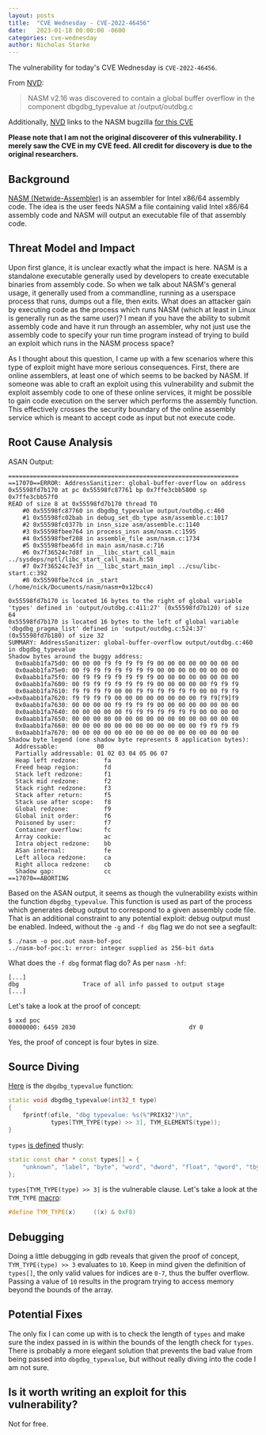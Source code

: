 ```yaml
---
layout: posts
title:  "CVE Wednesday - CVE-2022-46456"
date:   2023-01-18 00:00:00 -0600
categories: cve-wednesday
author: Nicholas Starke
---
```


The vulnerability for today's CVE Wednesday is `CVE-2022-46456`.

From [NVD](https://nvd.nist.gov/vuln/detail/CVE-2022-46456):

>NASM v2.16 was discovered to contain a global buffer overflow in the component dbgdbg_typevalue at /output/outdbg.c

Additionally, [NVD](https://nvd.nist.gov/vuln/detail/CVE-2022-46456) links to the NASM bugzilla [for this CVE](https://bugzilla.nasm.us/show_bug.cgi?id=3392814)

**Please note that I am not the original discoverer of this vulnerability.  I merely saw the CVE in my CVE feed.  All credit for discovery is due to the original researchers.**

## Background

[NASM (Netwide-Assembler)](https://nasm.us/) is an assembler for Intel x86/64 assembly code. The idea is the user feeds NASM a file containing valid Intel x86/64 assembly code and NASM will output an executable file of that assembly code.

## Threat Model and Impact

Upon first glance, it is unclear exactly what the impact is here.  NASM is a standalone executable generally used by developers to create executable binaries from assembly code. So when we talk about NASM's general usage, it generally used from a commandline, running as a userspace process that runs, dumps out a file, then exits. What does an attacker gain by executing code as the process which runs NASM (which at least in Linux is generally run as the same user)? I mean if you have the ability to submit assembly code and have it run through an assembler, why not just use the assembly code to specify your run time program instead of trying to build an exploit which runs in the NASM process space?

As I thought about this question, I came up with a few scenarios where this type of exploit might have more serious consequences. First, there are online assemblers, at least one of which seems to be backed by NASM. If someone was able to craft an exploit using this vulnerability and submit the exploit assembly code to one of these online services, it  might be possible to gain code execution on the server which performs the assembly function.  This effectively crosses the security boundary of the online assembly service which is meant to accept code as input but not execute code.  

## Root Cause Analysis

ASAN Output:
```
=================================================================
==17070==ERROR: AddressSanitizer: global-buffer-overflow on address 0x55598fd7b170 at pc 0x55598fc87761 bp 0x7ffe3cbb5800 sp 0x7ffe3cbb57f0
READ of size 8 at 0x55598fd7b170 thread T0
    #0 0x55598fc87760 in dbgdbg_typevalue output/outdbg.c:460
    #1 0x55598fc02bab in debug_set_db_type asm/assemble.c:1017
    #2 0x55598fc0377b in insn_size asm/assemble.c:1140
    #3 0x55598fbee764 in process_insn asm/nasm.c:1595
    #4 0x55598fbef208 in assemble_file asm/nasm.c:1734
    #5 0x55598fbea6fd in main asm/nasm.c:716
    #6 0x7f36524c7d8f in __libc_start_call_main ../sysdeps/nptl/libc_start_call_main.h:58
    #7 0x7f36524c7e3f in __libc_start_main_impl ../csu/libc-start.c:392
    #8 0x55598fbe7cc4 in _start (/home/nick/Documents/nasm/nasm+0x12bcc4)

0x55598fd7b170 is located 16 bytes to the right of global variable 'types' defined in 'output/outdbg.c:411:27' (0x55598fd7b120) of size 64
0x55598fd7b170 is located 16 bytes to the left of global variable 'dbgdbg_pragma_list' defined in 'output/outdbg.c:524:37' (0x55598fd7b180) of size 32
SUMMARY: AddressSanitizer: global-buffer-overflow output/outdbg.c:460 in dbgdbg_typevalue
Shadow bytes around the buggy address:
  0x0aabb1fa75d0: 00 00 00 f9 f9 f9 f9 f9 00 00 00 00 00 00 00 00
  0x0aabb1fa75e0: 00 f9 f9 f9 f9 f9 f9 f9 00 00 00 00 00 00 00 00
  0x0aabb1fa75f0: 00 f9 f9 f9 f9 f9 f9 f9 00 00 00 00 00 00 00 00
  0x0aabb1fa7600: 00 f9 f9 f9 f9 f9 f9 f9 00 00 00 00 00 f9 f9 f9
  0x0aabb1fa7610: f9 f9 f9 f9 00 00 f9 f9 f9 f9 f9 f9 00 00 f9 f9
=>0x0aabb1fa7620: f9 f9 f9 f9 00 00 00 00 00 00 00 00 f9 f9[f9]f9
  0x0aabb1fa7630: 00 00 00 00 f9 f9 f9 f9 00 00 00 00 00 00 00 00
  0x0aabb1fa7640: 00 00 00 00 00 f9 f9 f9 f9 f9 f9 f9 00 00 00 00
  0x0aabb1fa7650: 00 00 00 00 00 00 00 00 00 00 00 00 00 00 00 00
  0x0aabb1fa7660: 00 00 00 00 00 00 00 00 00 00 00 00 f9 f9 f9 f9
  0x0aabb1fa7670: 00 00 00 00 00 00 00 00 00 00 00 00 00 00 00 00
Shadow byte legend (one shadow byte represents 8 application bytes):
  Addressable:           00
  Partially addressable: 01 02 03 04 05 06 07
  Heap left redzone:       fa
  Freed heap region:       fd
  Stack left redzone:      f1
  Stack mid redzone:       f2
  Stack right redzone:     f3
  Stack after return:      f5
  Stack use after scope:   f8
  Global redzone:          f9
  Global init order:       f6
  Poisoned by user:        f7
  Container overflow:      fc
  Array cookie:            ac
  Intra object redzone:    bb
  ASan internal:           fe
  Left alloca redzone:     ca
  Right alloca redzone:    cb
  Shadow gap:              cc
==17070==ABORTING
```

Based on the ASAN output, it seems as though the vulnerability exists within the function `dbgdbg_typevalue`.  This function is used as part of the process which generates debug output to correspond to a given assembly code file.  That is an additional constraint to any potential exploit: debug output must be enabled.  Indeed, without the `-g` and `-f dbg` flag we do not see a segfault:

```
$ ./nasm -o poc.out nasm-bof-poc
../nasm-bof-poc:1: error: integer supplied as 256-bit data
```

What does the `-f dbg` format flag do? As per `nasm -hf`:

```
[...]
dbg                  Trace of all info passed to output stage
[...]
```

Let's take a look at the proof of concept:

```
$ xxd poc
00000000: 6459 2030                                dY 0
```

Yes, the proof of concept is four bytes in size.

## Source Diving

[Here](https://github.com/netwide-assembler/nasm/blob/master/output/outdbg.c#L457) is the `dbgdbg_typevalue` function:

```cpp
static void dbgdbg_typevalue(int32_t type)
{
    fprintf(ofile, "dbg typevalue: %s(%"PRIX32")\n",
            types[TYM_TYPE(type) >> 3], TYM_ELEMENTS(type));
}
```

`types` [is defined](https://github.com/netwide-assembler/nasm/blob/master/output/outdbg.c#L411) thusly:

```cpp
static const char * const types[] = {
    "unknown", "label", "byte", "word", "dword", "float", "qword", "tbyte"
};
```

`types[TYM_TYPE(type) >> 3]` is the vulnerable clause.  Let's take a look at the `TYM_TYPE` [macro](https://github.com/netwide-assembler/nasm/blob/a3fd34ab803470d63658bd348a24f41beddab32f/include/nasm.h#L1193):

```cpp
#define TYM_TYPE(x)     ((x) & 0xF8)
```

## Debugging

[](/images/01182023/gdb.png)

Doing a little debugging in gdb reveals that given the proof of concept, `TYM_TYPE(type) >> 3` evaluates to `10`.  Keep in mind given the definition of `types[]`, the only valid values for indices are `0-7`, thus the buffer overflow.  Passing a value of `10` results in the program trying to access memory beyond the bounds of the array.

## Potential Fixes

The only fix I can come up with is to check the length of `types` and make sure the index passed in is within the bounds of the length check for `types`.  There is probably a more elegant solution that prevents the bad value from being passed into `dbgdbg_typevalue`, but without really diving into the code I am not sure.

## Is it worth writing an exploit for this vulnerability?

Not for free.